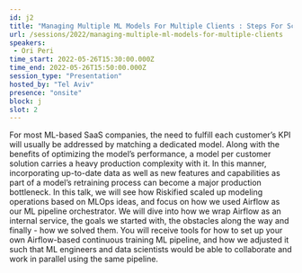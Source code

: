 ```yaml
---
id: j2
title: "Managing Multiple ML Models For Multiple Clients : Steps For Scaling Up"
url: /sessions/2022/managing-multiple-ml-models-for-multiple-clients
speakers:
 - Ori Peri
time_start: 2022-05-26T15:30:00.000Z
time_end: 2022-05-26T15:50:00.000Z
session_type: "Presentation"
hosted_by: "Tel Aviv"
presence: "onsite"
block: j
slot: 2
---
```


For most ML-based SaaS companies, the need to fulfill each customer’s KPI will usually be addressed by matching a dedicated model. Along with the benefits of optimizing the model’s performance, a model per customer solution carries a heavy production complexity with it. In this manner, incorporating up-to-date data as well as new features and capabilities as part of a model’s retraining process can become a major production bottleneck. In this talk, we will see how Riskified scaled up modeling operations based on MLOps ideas, and focus on how we used Airflow as our ML pipeline orchestrator. We will dive into how we wrap Airflow as an internal service, the goals we started with, the obstacles along the way and finally - how we solved them. You will receive tools for how to set up your own Airflow-based continuous training ML pipeline, and how we adjusted it such that ML engineers and data scientists would be able to collaborate and work in parallel using the same pipeline.